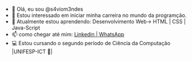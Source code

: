- 👋 Olá, eu sou @s4viom3ndes
- 👀 Estou interessado em iniciar minha carreira no mundo da programção.
- 🌱 Atualmente estou aprendendo: Desenvolvimento Web-> HTML | CSS | Java-Script
- 📫 como chegar até  mim: <a href="www.linkedin.com/in/saviomendes-073807210" target="_blank" rel="external">Linkedin |</a><a href="https://contate.me/saviomendes" target="_blank" rel="external"> WhatsApp</a>
 - 💻 Estou cursando o segundo período de Ciência da Computação |UNIFESP-ICT 🦖|                            

